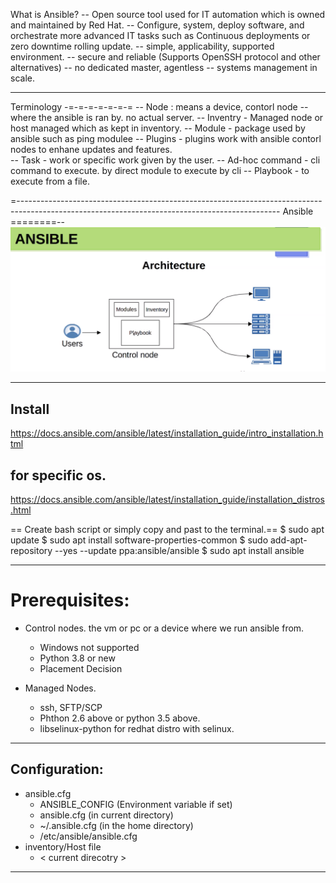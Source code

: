What is Ansible?
-- Open source tool used for IT automation which is owned and maintained by Red Hat. 
-- Configure, system, deploy software, and orchestrate more advanced IT tasks such as Continuous deployments or zero downtime rolling update. 
-- simple, applicability, supported environment. 
-- secure and reliable (Supports OpenSSH protocol and other alternatives)
-- no dedicated master, agentless
-- systems management in scale. 



------------------------------------------------------------------------------------------------------------------------------------------------
Terminology
-=-=-=-=-=-=-=
-- Node : means a device, contorl node -- where the ansible is ran by.   no actual server.
-- Inventry - Managed node or host managed which as kept in inventory. 
-- Module   - package used by ansible such as ping modulee
-- Plugins  - plugins work with ansible contorl nodes to enhane updates and features.  
-- Task     - work or specific work given by the user. 
-- Ad-hoc command - cli command to execute. by direct module to execute by cli
-- Playbook - to execute from a file. 

=-----------------------------------------------------------------------------------------------------------------------------------------------
Ansible
========--
![Ansible](../Images/Ansible.png)

------------------------------------------------------------------------------------------------------------------------------------------------
Install
-----------
https://docs.ansible.com/ansible/latest/installation_guide/intro_installation.html

for specific os. 
----------------
https://docs.ansible.com/ansible/latest/installation_guide/installation_distros.html


== Create bash script or simply copy and past to the terminal.==
$ sudo apt update
$ sudo apt install software-properties-common
$ sudo add-apt-repository --yes --update ppa:ansible/ansible
$ sudo apt install ansible

-------------------------------------------------------------
Prerequisites:
===============
- Control nodes.  the vm or pc or a device where we run ansible from.
    - Windows not supported 
    - Python 3.8 or new
    - Placement Decision

- Managed Nodes.
    - ssh, SFTP/SCP
    - Phthon 2.6 above  or python 3.5 above.
    - libselinux-python for redhat distro with selinux.
----------------------------------------------------------------------
Configuration:
---------------
 - ansible.cfg 
    - ANSIBLE_CONFIG (Environment variable if set)
    - ansible.cfg (in current directory)
    - ~/.ansible.cfg (in the home directory)
    - /etc/ansible/ansible.cfg
- inventory/Host file
    - < current direcotry >







-----------------------------------------------------------------------------------------------------------------------

